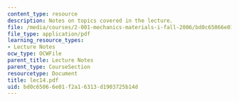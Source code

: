 ```yaml
---
content_type: resource
description: Notes on topics covered in the lecture.
file: /media/courses/2-001-mechanics-materials-i-fall-2006/bd0c65066e01f2a16313d1903725b14d_lec14.pdf
file_type: application/pdf
learning_resource_types:
- Lecture Notes
ocw_type: OCWFile
parent_title: Lecture Notes
parent_type: CourseSection
resourcetype: Document
title: lec14.pdf
uid: bd0c6506-6e01-f2a1-6313-d1903725b14d
---
```

